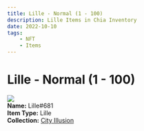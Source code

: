 ```yaml
---
title: Lille - Normal (1 - 100)
description: Lille Items in Chia Inventory
date: 2022-10-10
tags:
    - NFT
    - Items
---
```


# Lille - Normal (1 - 100)
<div class="item_thumbnail">
<img loading="lazy" src="https://rzfdolj4kjahlhysps3y7dgmjlrrmmz2ryncavvslktbaj42.arweave.net/jko3_LTxSQHWfEny3j4zMSuMWMzqOGiBWslqmEC-eas"><br/>
<div><strong>Name:</strong> Lille#681</div>
<div><strong>Item Type:</strong> Lille</div>
<div><strong>Collection:</strong> <a href="https://www.spacescan.io/xch/nft/collection/col1lend2dcn558km4wcwta4xnkfv3xpcmlp9kyt0m909emvfxechlyqdl5ndg">City Illusion</a></div>
</div>

